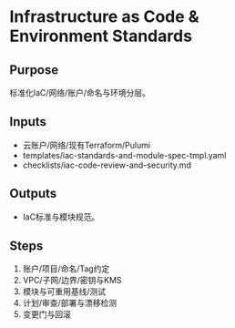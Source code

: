 # Infrastructure as Code & Environment Standards

## Purpose

标准化IaC/网络/账户/命名与环境分层。

## Inputs

- 云账户/网络/现有Terraform/Pulumi
- templates/iac-standards-and-module-spec-tmpl.yaml
- checklists/iac-code-review-and-security.md

## Outputs

- IaC标准与模块规范。

## Steps

1. 账户/项目/命名/Tag约定
2. VPC/子网/边界/密钥与KMS
3. 模块与可重用基线/测试
4. 计划/审查/部署与漂移检测
5. 变更门与回滚
